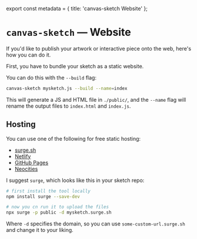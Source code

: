 export const metadata = {
  title: 'canvas-sketch Website'
};

# `canvas-sketch` — Website

If you'd like to publish your artwork or interactive piece onto the web, here's how you can do it.

First, you have to bundle your sketch as a static website.

You can do this with the `--build` flag:

```sh
canvas-sketch mysketch.js --build --name=index
```

This will generate a JS and HTML file in `./public/`, and the `--name` flag will rename the output files to `index.html` and `index.js`.

## Hosting

You can use one of the following for free static hosting:

- [surge.sh](https://surge.sh/)
- [Netlify](https://www.netlify.com)
- [GitHub Pages](https://pages.github.com)
- [Neocities](https://neocities.org)

I suggest `surge`, which looks like this in your sketch repo:

```sh
# first install the tool locally
npm install surge --save-dev

# now you cn run it to upload the files
npx surge -p public -d mysketch.surge.sh
```

Where `-d` specifies the domain, so you can use `some-custom-url.surge.sh` and change it to your liking.
